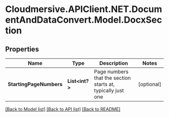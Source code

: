 # Cloudmersive.APIClient.NET.DocumentAndDataConvert.Model.DocxSection
## Properties

Name | Type | Description | Notes
------------ | ------------- | ------------- | -------------
**StartingPageNumbers** | **List&lt;int?&gt;** | Page numbers that the section starts at, typically just one | [optional] 

[[Back to Model list]](../README.md#documentation-for-models) [[Back to API list]](../README.md#documentation-for-api-endpoints) [[Back to README]](../README.md)

